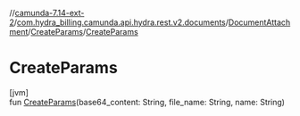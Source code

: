 //[camunda-7.14-ext-2](../../../../index.md)/[com.hydra_billing.camunda.api.hydra.rest.v2.documents](../../index.md)/[DocumentAttachment](../index.md)/[CreateParams](index.md)/[CreateParams](-create-params.md)

# CreateParams

[jvm]\
fun [CreateParams](-create-params.md)(base64_content: String, file_name: String, name: String)
